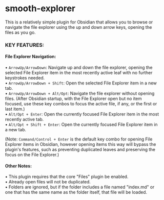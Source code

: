 # smooth-explorer

This is a relatively simple plugin for Obsidian that allows you to browse or navigate the file explorer using the up and down arrow keys, opening the files as you go.  

### KEY FEATURES:

#### File Explorer Navigation:  
• `ArrowUp/ArrowDown`: Navigate up and down the file explorer, opening the selected File Explorer item in the most recently active leaf with no further keystrokes needed.  
• `ArrowUp/ArrowDown + Shift`: Open the selected File Explorer item in a new tab.  
• `ArrowUp/ArrowDown + Alt/Opt`: Navigate the file explorer without opening files. (After Obsidian startup, with the File Explorer open but no item focused, use these key combos to focus the active file, if any, or the first or last item.)   
• `Alt/Opt + Enter`: Open the currently focused File Explorer item in the most recently active tab.  
• `Alt/Opt + Shift + Enter`: Open the currently focused File Explorer item in a new tab.

(Note: `Command/Control + Enter` is the default key combo for opening File Explorer items in Obsidian, however opening items this way will bypass the plugin's features, such as preventing duplicated leaves and preserving the focus on the File Explorer.)

#### Other Notes:
• This plugin requires that the core "Files" plugin be enabled.  
• Already open files will not be duplicated.  
• Folders are ignored, but if the folder includes a file named "index.md" or one that has the same name as the folder itself, that file will be loaded.  

